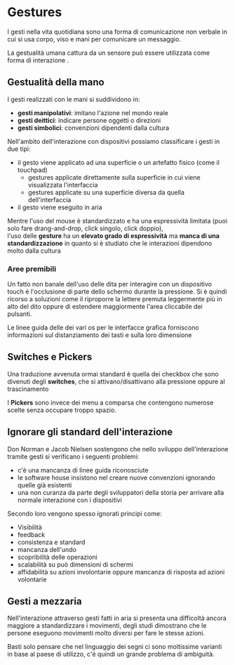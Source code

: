 ﻿# Gestures

I gesti nella vita quotidiana sono una forma di comunicazione non verbale in cui si usa corpo, viso e mani per comunicare un messaggio.

La gestualità umana cattura da un sensore può essere utilizzata come forma di interazione .

## Gestualità della mano

I gesti realizzati con le mani si suddividono in:
- **gesti manipolativi**: imitano l'azione nel mondo reale
- **gesti deittici**: indicare persone oggetti o direzioni
- **gesti simbolici**: convenzioni dipendenti dalla cultura	

Nell'ambito dell'interazione con dispositivi possiamo classificare i gesti in due tipi:
- il gesto viene applicato ad una superficie o un artefatto fisico (come il touchpad)
	- gestures applicate direttamente sulla superficie in cui viene visualizzata l'interfaccia
	- gestures applicate su una superficie diversa da quella dell'interfaccia
- il gesto viene eseguito in aria


Mentre l'uso del mouse è standardizzato e ha una espressività limitata (puoi solo fare drang-and-drop, click singolo, click doppio),	
l'uso delle **gesture** ha un **elevato grado di espressività** ma **manca di una standardizzazione** in quanto si è studiato che le interazioni dipendono molto dalla cultura

### Aree premibili

Un fatto non banale dell'uso delle dita per interagire con un dispositivo touch è l'occlusione di parte dello schermo durante la pressione.
Si è quindi ricorso a soluzioni come il riproporre la lettere premuta leggermente più in alto del dito oppure di estendere maggiormente l'area cliccabile dei pulsanti.

Le linee guida delle dei vari os per le interfacce grafica forniscono informazioni sul distanziamento dei tasti e sulla loro dimensione

## Switches e Pickers

Una traduzione avvenuta ormai standard è quella dei checkbox che sono divenuti degli **switches**, che si attivano/disattivano alla pressione oppure al trascinamento

I **Pickers** sono invece dei menu a comparsa che contengono numerose scelte senza occupare troppo spazio.


## Ignorare gli standard dell'interazione

Don Norman e Jacob Nielsen sostengono che nello sviluppo dell'interazione tramite gesti si verificano i seguenti problemi:

- c'è una mancanza di linee guida riconosciute
- le software house insistono nel creare nuove convenzioni ignorando quelle già esistenti
- una non curanza da parte degli sviluppatori della storia per arrivare alla normale interazione con i dispositivi

Secondo loro vengono spesso ignorati principi come:
- Visibilità
- feedback
- consistenza e standard
- mancanza dell'undo
- scopribilità delle operazioni
- scalabilità su può dimensioni di schermi
- affidabilità su azioni involontarie oppure mancanza di risposta ad azioni volontarie 

## Gesti a mezzaria

Nell'interazione attraverso gesti fatti in aria si presenta una difficoltà ancora maggiore a standardizzare i movimenti, degli studi dimostrano che le persone eseguono movimenti molto diversi per fare le stesse azioni.

Basti solo pensare che nel linguaggio dei segni ci sono moltissime varianti in base al paese di utilizzo, c'é quindi un grande problema di ambiguità.


